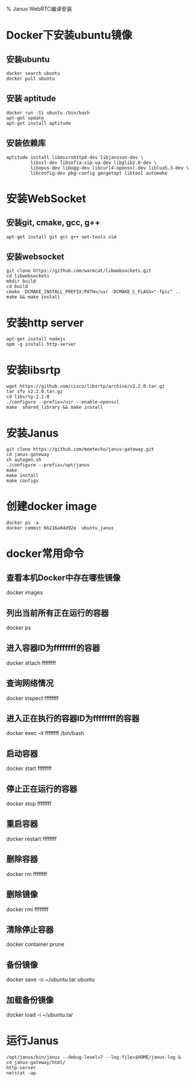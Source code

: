 % Janus WebRTC编译安装

# Docker下安装ubuntu镜像

## 安装ubuntu
```
docker search ubuntu
docker pull ubuntu
```

## 安装 aptitude
```
docker run -ti ubuntu /bin/bash
apt-get update
apt-get install aptitude
```

## 安装依赖库
```
aptitude install libmicrohttpd-dev libjansson-dev \
         libssl-dev libsofia-sip-ua-dev libglib2.0-dev \
         libopus-dev libogg-dev libcurl4-openssl-dev liblua5.3-dev \
         libconfig-dev pkg-config gengetopt libtool automake
```

# 安装WebSocket
## 安装git, cmake, gcc, g++
```
apt-get install git gcc g++ net-tools vim
```

## 安装websocket
```
git clone https://github.com/warmcat/libwebsockets.git
cd libwebsockets
mkdir build
cd build
cmake -DCMAKE_INSTALL_PREFIX:PATH=/usr -DCMAKE_C_FLAGS="-fpic" ..
make && make install
```

# 安装http server
```
apt-get install nodejs
npm -g install http-server
```

# 安装libsrtp
```
wget https://github.com/cisco/libsrtp/archive/v2.2.0.tar.gz
tar xfv v2.2.0.tar.gz
cd libsrtp-2.2.0
./configure --prefix=/usr --enable-openssl
make  shared_library && make install
```

# 安装Janus
```
git clone https://github.com/meetecho/janus-gateway.git
cd janus-gateway
sh autogen.sh
./configure --prefix=/opt/janus
make
make install
make configs
```

# 创建docker image
```
docker ps -a
docker commit 6b216a84d92e  ubuntu_janus
```

# docker常用命令
## 查看本机Docker中存在哪些镜像
docker images

## 列出当前所有正在运行的容器
docker ps

## 进入容器ID为ffffffff的容器
docker attach ffffffff 

## 查询网络情况
docker inspect ffffffff

## 进入正在执行的容器ID为ffffffff的容器
docker exec -it ffffffff  /bin/bash

## 启动容器
docker start ffffffff

## 停止正在运行的容器
docker stop ffffffff

## 重启容器
docker restart ffffffff

## 删除容器
docker rm ffffffff

## 删除镜像
docker rmi ffffffff

## 清除停止容器
docker container prune

## 备份镜像
docker save -o ~/ubuntu.tar ubuntu

## 加载备份镜像
docker load -i ~/ubuntu.tar

# 运行Janus
```
/opt/janus/bin/janus --debug-level=7 --log-file=$HOME/janus-log &
cd janus-gateway/html/
http-server
netstat -ap
```





